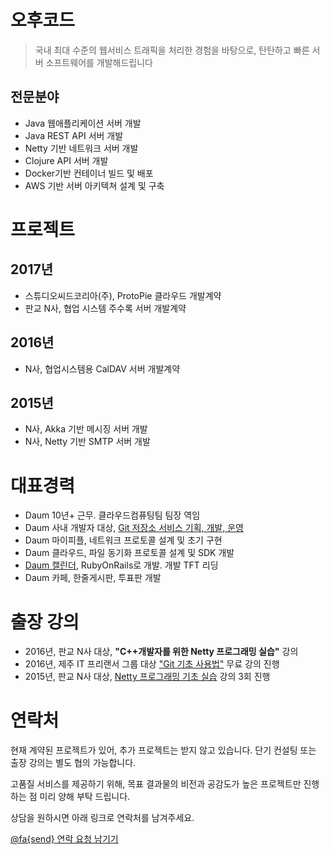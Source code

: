 # 오후코드

> 국내 최대 수준의 웹서비스 트래픽을 처리한 경험을 바탕으로, 탄탄하고 빠른 서버 소프트웨어를 개발해드립니다

## 전문분야

* Java 웹애플리케이션 서버 개발
* Java REST API 서버 개발
* Netty 기반 네트워크 서버 개발
* Clojure API 서버 개발
* Docker기반 컨테이너 빌드 및 배포
* AWS 기반 서버 아키텍쳐 설계 및 구축

# 프로젝트

## 2017년
* 스튜디오씨드코리아(주), ProtoPie 클라우드 개발계약
* 판교 N사, 협업 시스템 주수록 서버 개발계약

## 2016년
* N사, 협업시스템용 CalDAV 서버 개발계약

## 2015년

* N사, Akka 기반 메시징 서버 개발
* N사, Netty 기반 SMTP 서버 개발

# 대표경력

* Daum 10년+ 근무. 클라우드컴퓨팅팀 팀장 역임
* Daum 사내 개발자 대상, [Git 저장소 서비스 기획, 개발, 운영](https://www.slideshare.net/hatemogi/devon2013-git)
* Daum 마이피플, 네트워크 프로토콜 설계 및 초기 구현
* Daum 클라우드, 파일 동기화 프로토콜 설계 및 SDK 개발
* [Daum 캘린더](https://medium.com/happyprogrammer-in-jeju/다음-캘린더-서비스의-비하인드-스토리-ec0faac67f05), RubyOnRails로 개발. 개발 TFT 리딩
* Daum 카페, 한줄게시판, 투표판 개발

# 출장 강의

* 2016년, 판교 N사 대상, __"C++개발자를 위한 Netty 프로그래밍 실습"__ 강의
* 2016년, 제주 IT 프리랜서 그룹 대상 ["Git 기초 사용법"](https://medium.com/happyprogrammer-in-jeju/git-kickstart-발표-후기-58f54582dd67) 무료 강의 진행
* 2015년, 판교 N사 대상, [Netty 프로그래밍 기초 실습](https://medium.com/happyprogrammer-in-jeju/netty-기초-강습-후기-8ba4fdee2518) 강의 3회 진행

# 연락처

현재 계약된 프로젝트가 있어, 추가 프로젝트는 받지 않고 있습니다. 단기 컨설팅 또는 출장 강의는 별도 협의 가능합니다.

고품질 서비스를 제공하기 위해, 목표 결과물의 비전과 공감도가 높은 프로젝트만 진행하는 점 미리 양해 부탁 드립니다.

상담을 원하시면 아래 링크로 연락처를 남겨주세요.

[@fa{send} 연락 요청 남기기](https://goo.gl/forms/oWHecw0ur52LKTlX2)
